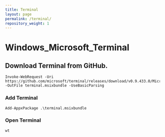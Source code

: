 ```yaml
---
title: Terminal
layout: page
permalink: /terminal/
repository_weight: 1
---
```


# Windows_Microsoft_Terminal

## Download Terminal from GitHub.

```
Invoke-WebRequest -Uri https://github.com/microsoft/terminal/releases/download/v0.9.433.0/Microsoft.WindowsTerminal_0.9.433.0_8wekyb3d8bbwe.msixbundle -OutFile terminal.msixbundle -UseBasicParsing
```

### Add Terminal

```
Add-AppxPackage .\terminal.msixbundle
```

### Open Terminal

```
wt
```
